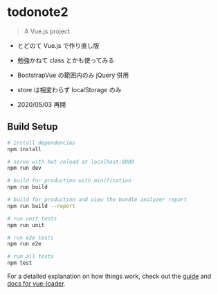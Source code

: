# todonote2

> A Vue.js project

- とどのて Vue.js で作り直し版
- 勉強かねて class とかも使ってみる
- BootstrapVue の範囲内のみ jQuery 併用
- store は相変わらず localStorage のみ

- 2020/05/03 再開


## Build Setup

``` bash
# install dependencies
npm install

# serve with hot reload at localhost:8080
npm run dev

# build for production with minification
npm run build

# build for production and view the bundle analyzer report
npm run build --report

# run unit tests
npm run unit

# run e2e tests
npm run e2e

# run all tests
npm test
```

For a detailed explanation on how things work, check out the [guide](http://vuejs-templates.github.io/webpack/) and [docs for vue-loader](http://vuejs.github.io/vue-loader).
